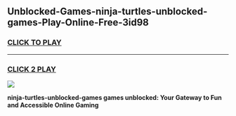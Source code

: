 
## Unblocked-Games-ninja-turtles-unblocked-games-Play-Online-Free-3id98
<h3>
<a href="https://premium76.site?title=ninja-turtles-unblocked-games&ref=26A">CLICK TO PLAY</a></h3>
<hr>

<h3>
<a href="https://premium76.site?title=ninja-turtles-unblocked-games&ref=26A">CLICK 2 PLAY</a>
  
</h3>

<a href="https://premium76.site?title=ninja-turtles-unblocked-games&ref=26A"><img src="https://clearcache.store/games.png"></a>


**ninja-turtles-unblocked-games games unblocked: Your Gateway to Fun and Accessible Online Gaming**
